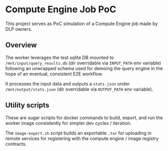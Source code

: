 # Compute Engine Job PoC

This project serves as PoC simulation of a Compute Engine job made by DLP owners.

## Overview

The worker leverages the test sqlite DB mounted to `/mnt/input/query_results.db` (dir overridable via `INPUT_PATH` env variable) following an unwrapped schema used for demoing the query engine in the hope of an eventual, consistent E2E workflow.

It processes the input data and outputs a `stats.json` under `/mnt/output/stats.json` (dir overridable via `OUTPUT_PATH` env variable).

## Utility scripts

These are sugar scripts for docker commands to build, export, and run the worker image consistently for simpler dev cycles / iteration.

The `image-export.sh` script builds an exportable `.tar` for uploading in remote services for registering with the compute engine / image registry contracts.